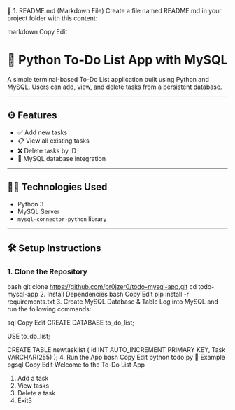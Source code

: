 📄 1. README.md (Markdown File)
Create a file named README.md in your project folder with this content:

markdown
Copy
Edit
# 📝 Python To-Do List App with MySQL

A simple terminal-based To-Do List application built using Python and MySQL. Users can add, view, and delete tasks from a persistent database.

---

## ⚙️ Features

- ✅ Add new tasks
- 📋 View all existing tasks
- ❌ Delete tasks by ID
- 💾 MySQL database integration

---

## 🧑‍💻 Technologies Used

- Python 3
- MySQL Server
- `mysql-connector-python` library

---

## 🛠️ Setup Instructions

### 1. Clone the Repository

bash
git clone https://github.com/pr0jzer0/todo-mysql-app.git
cd todo-mysql-app
2. Install Dependencies
bash
Copy
Edit
pip install -r requirements.txt
3. Create MySQL Database & Table
Log into MySQL and run the following commands:

sql
Copy
Edit
CREATE DATABASE to_do_list;

USE to_do_list;

CREATE TABLE newtasklist (
    id INT AUTO_INCREMENT PRIMARY KEY,
    Task VARCHAR(255)
);
4. Run the App
bash
Copy
Edit
python todo.py
📝 Example
pgsql
Copy
Edit
Welcome to the To-Do List App
1. Add a task
2. View tasks
3. Delete a task
4. Exit3
